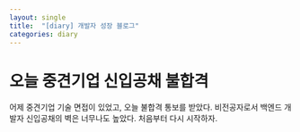 ```yaml
---
layout: single
title:  "[diary] 개발자 성장 블로그"
categories: diary
---
```


# 오늘 중견기업 신입공채 불합격

어제 중견기업 기술 면접이 있었고, 오늘 불합격 통보를 받았다. 비전공자로서 백엔드 개발자 신입공채의 벽은 너무나도 높았다. 처음부터 다시 시작하자.
